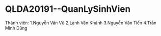 # QLDA20191--QuanLySinhVien

Thành viên:
  1.Nguyễn Văn Vũ
  2.Lành Văn Khánh
  3.Nguyễn Văn Tiến
  4.Trần Minh Dũng